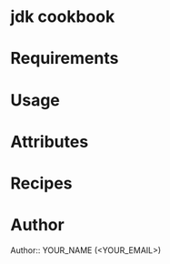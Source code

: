 # jdk cookbook

# Requirements

# Usage

# Attributes

# Recipes

# Author

Author:: YOUR_NAME (<YOUR_EMAIL>)
